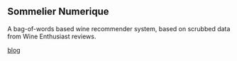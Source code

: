 ## Sommelier Numerique

A bag-of-words based wine recommender system, based on scrubbed data from Wine Enthusiast reviews.

[blog](https://www.swebb.io/blog/sommelier-numrique)

